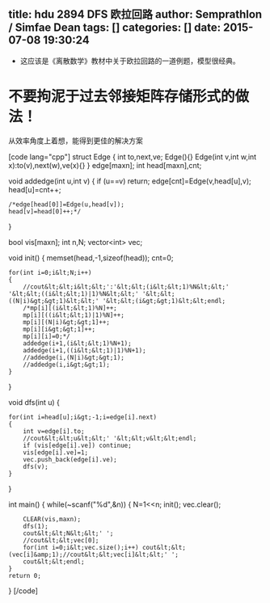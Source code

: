 title: hdu 2894 DFS 欧拉回路
author: Semprathlon / Simfae Dean
tags: []
categories: []
date: 2015-07-08 19:30:24
---
* 这应该是《离散数学》教材中关于欧拉回路的一道例题，模型很经典。
# 不要拘泥于过去邻接矩阵存储形式的做法！
从效率角度上着想，能得到更佳的解决方案

[code lang="cpp"]
struct Edge
{
    int to,next,ve;
    Edge(){}
    Edge(int v,int w,int x):to(v),next(w),ve(x){}
} edge[maxn];
int head[maxn],cnt;

void addedge(int u,int v)
{
    if (u==v) return;
    edge[cnt]=Edge(v,head[u],v);
    head[u]=cnt++;

    /*edge[head[0]]=Edge(u,head[v]);
    head[v]=head[0]++;*/
}

bool vis[maxn];
int n,N;
vector&lt;int&gt; vec;

void init()
{
    memset(head,-1,sizeof(head));
    cnt=0;

    for(int i=0;i&lt;N;i++)
    {
        //cout&lt;&lt;i&lt;&lt;':'&lt;&lt;(i&lt;&lt;1)%N&lt;&lt;' '&lt;&lt;((i&lt;&lt;1)|1)%N&lt;&lt;' '&lt;&lt;((N|i)&gt;&gt;1)&lt;&lt;' '&lt;&lt;(i&gt;&gt;1)&lt;&lt;endl;
        /*mp[i][(i&lt;&lt;1)%N]++;
        mp[i][((i&lt;&lt;1)|1)%N]++;
        mp[i][(N|i)&gt;&gt;1]++;
        mp[i][i&gt;&gt;1]++;
        mp[i][i]=0;*/
        addedge(i+1,(i&lt;&lt;1)%N+1);
        addedge(i+1,((i&lt;&lt;1)|1)%N+1);
        //addedge(i,(N|i)&gt;&gt;1);
        //addedge(i,i&gt;&gt;1);
    }
}

void dfs(int u)
{

    for(int i=head[u];i&gt;-1;i=edge[i].next)
    {
        int v=edge[i].to;
        //cout&lt;&lt;u&lt;&lt;' '&lt;&lt;v&lt;&lt;endl;
        if (vis[edge[i].ve]) continue;
        vis[edge[i].ve]=1;
        vec.push_back(edge[i].ve);
        dfs(v);
    }
}

int main()
{
    while(~scanf(&quot;%d&quot;,&amp;n))
    {
        N=1&lt;&lt;n;
        init();
        vec.clear();

        CLEAR(vis,maxn);
        dfs(1);
        cout&lt;&lt;N&lt;&lt;' ';
        //cout&lt;&lt;vec[0];
        for(int i=0;i&lt;vec.size();i++) cout&lt;&lt;(vec[i]&amp;1);//cout&lt;&lt;vec[i]&lt;&lt;' ';
        cout&lt;&lt;endl;
    }
    return 0;
}
[/code]